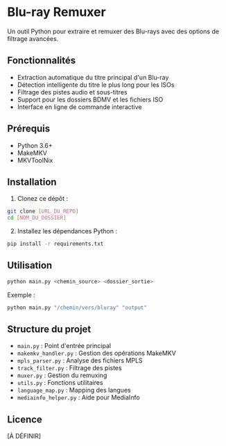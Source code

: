 # Blu-ray Remuxer

Un outil Python pour extraire et remuxer des Blu-rays avec des options de filtrage avancées.

## Fonctionnalités

- Extraction automatique du titre principal d'un Blu-ray
- Détection intelligente du titre le plus long pour les ISOs
- Filtrage des pistes audio et sous-titres
- Support pour les dossiers BDMV et les fichiers ISO
- Interface en ligne de commande interactive

## Prérequis

- Python 3.6+
- MakeMKV
- MKVToolNix

## Installation

1. Clonez ce dépôt :
```bash
git clone [URL_DU_REPO]
cd [NOM_DU_DOSSIER]
```

2. Installez les dépendances Python :
```bash
pip install -r requirements.txt
```

## Utilisation

```bash
python main.py <chemin_source> <dossier_sortie>
```

Exemple :
```bash
python main.py "/chemin/vers/bluray" "output"
```

## Structure du projet

- `main.py` : Point d'entrée principal
- `makemkv_handler.py` : Gestion des opérations MakeMKV
- `mpls_parser.py` : Analyse des fichiers MPLS
- `track_filter.py` : Filtrage des pistes
- `muxer.py` : Gestion du remuxing
- `utils.py` : Fonctions utilitaires
- `language_map.py` : Mapping des langues
- `mediainfo_helper.py` : Aide pour MediaInfo

## Licence

[À DÉFINIR] 